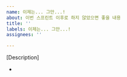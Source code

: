 ```yaml
---
name: 이제는... 그만...!
about: 이번 스프린트 이후로 하지 않았으면 좋을 내용
title: ''
labels: 이제는... 그만...!
assignees: ''

---
```


[Description]
<!-- 이번 스프린트 이후로 하지 않았으면 하거나, 지양해야 할 내용을 작성해주세요! -->

-
